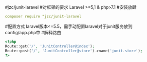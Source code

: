 #jzc/junit-laravel
#对框架的要求
Laravel >=5,1 & php>7.1
#安装放肆
```yml
composer require "jzc/junit-laravel
```
#配置方式
laravel版本<=5.5，需手动配置laravel对于junit服务放到config/app.php中
#解释路由
```php
<?php
Route::get('/', 'JunitController@index');
Route::post('/', 'JunitController@store')->name('junit.store');
?>
```